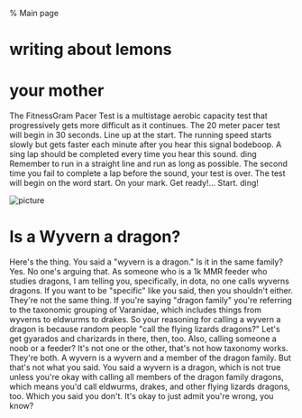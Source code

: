 % Main page

writing about lemons
====================
# your mother
The FitnessGram Pacer Test is a multistage aerobic capacity test that progressively gets more difficult as it continues. The 20 meter pacer test will begin in 30 seconds. Line up at the start. The running speed starts slowly but gets faster each minute after you hear this signal bodeboop. A sing lap should be completed every time you hear this sound. ding Remember to run in a straight line and run as long as possible. The second time you fail to complete a lap before the sound, your test is over. The test will begin on the word start. On your mark. Get ready!… Start. ding!

![picture](/images/test.jpg)

# Is a Wyvern a dragon?
Here's the thing. You said a "wyvern is a dragon." Is it in the same family? Yes. No one's arguing that. As someone who is a 1k MMR feeder who studies dragons, I am telling you, specifically, in dota, no one calls wyverns dragons. If you want to be "specific" like you said, then you shouldn't either. They're not the same thing. If you're saying "dragon family" you're referring to the taxonomic grouping of Varanidae, which includes things from wyverns to eldwurms to drakes. So your reasoning for calling a wyvern a dragon is because random people "call the flying lizards dragons?" Let's get gyarados and charizards in there, then, too. Also, calling someone a noob or a feeder? It's not one or the other, that's not how taxonomy works. They're both. A wyvern is a wyvern and a member of the dragon family. But that's not what you said. You said a wyvern is a dragon, which is not true unless you're okay with calling all members of the dragon family dragons, which means you'd call eldwurms, drakes, and other flying lizards dragons, too. Which you said you don't. It's okay to just admit you're wrong, you know?

